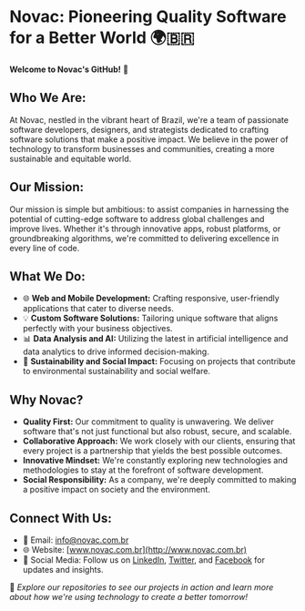 # Novac: Pioneering Quality Software for a Better World 🌍🇧🇷

**Welcome to Novac's GitHub!** 🚀

## Who We Are:
At Novac, nestled in the vibrant heart of Brazil, we're a team of passionate software developers, designers, and strategists dedicated to crafting software solutions that make a positive impact. We believe in the power of technology to transform businesses and communities, creating a more sustainable and equitable world.

## Our Mission:
Our mission is simple but ambitious: to assist companies in harnessing the potential of cutting-edge software to address global challenges and improve lives. Whether it's through innovative apps, robust platforms, or groundbreaking algorithms, we're committed to delivering excellence in every line of code.

## What We Do:
- 🌐 **Web and Mobile Development:** Crafting responsive, user-friendly applications that cater to diverse needs.
- 💡 **Custom Software Solutions:** Tailoring unique software that aligns perfectly with your business objectives.
- 📊 **Data Analysis and AI:** Utilizing the latest in artificial intelligence and data analytics to drive informed decision-making.
- 🌱 **Sustainability and Social Impact:** Focusing on projects that contribute to environmental sustainability and social welfare.

## Why Novac?
- **Quality First:** Our commitment to quality is unwavering. We deliver software that's not just functional but also robust, secure, and scalable.
- **Collaborative Approach:** We work closely with our clients, ensuring that every project is a partnership that yields the best possible outcomes.
- **Innovative Mindset:** We're constantly exploring new technologies and methodologies to stay at the forefront of software development.
- **Social Responsibility:** As a company, we're deeply committed to making a positive impact on society and the environment.

## Connect With Us:
- 📧 Email: [info@novac.com.br](mailto:info@novac.com.br)
- 🌐 Website: [www.novac.com.br](http://www.novac.com.br)
- 📱 Social Media: Follow us on [LinkedIn](#), [Twitter](#), and [Facebook](#) for updates and insights.

🔗 _Explore our repositories to see our projects in action and learn more about how we're using technology to create a better tomorrow!_
